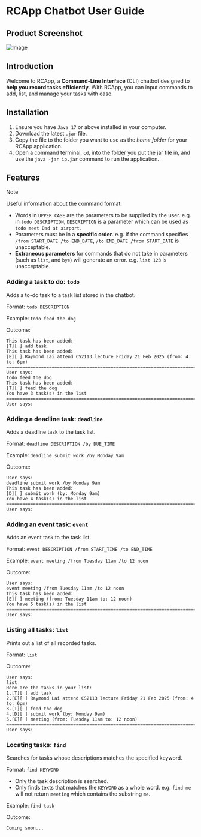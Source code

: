 # RCApp Chatbot User Guide

## Product Screenshot

![Image](https://github.com/user-attachments/assets/952d3033-28df-44fa-83ed-d500cea69891)

## Introduction

Welcome to RCApp, a **Command-Line Interface** (CLI) chatbot designed to 
**help you record tasks efficiently**. With RCApp, you can input commands 
to add, list, and manage your tasks with ease.

## Installation

1. Ensure you have `Java 17` or above installed in your computer.
2. Download the latest `.jar` file.
3. Copy the file to the folder you want to use as the *home folder* for your RCApp application.
4. Open a command terminal, `cd`, into the folder you put the jar file in, and use the `java -jar ip.jar` command to run the application.

## Features

> [!NOTE]
> Useful information about the command format:
> - Words in `UPPER_CASE` are the parameters to be supplied by the user.
    e.g. in `todo DESCRIPTION`, `DESCRIPTION` is a parameter which can be used as `todo meet Dad at airport`.
> - Parameters must be in a **specific order**.
    e.g. if the command specifies `/from START_DATE /to END_DATE`, `/to END_DATE /from START_DATE` is unacceptable.
> - **Extraneous parameters** for commands that do not take in parameters (such as `list`, and `bye`) will generate an error.
    e.g. `list 123` is unacceptable.

### Adding a task to do: `todo`

Adds a to-do task to a task list stored in the chatbot.

Format: `todo DESCRIPTION`

Example: `todo feed the dog`

Outcome:
```
This task has been added:
[T][ ] add task
This task has been added:
[E][ ] Raymond Lai attend CS2113 lecture Friday 21 Feb 2025 (from: 4 to: 6pm)
=========================================================================================
User says:
todo feed the dog
This task has been added:
[T][ ] feed the dog
You have 3 task(s) in the list
=========================================================================================
User says:
```

### Adding a deadline task: `deadline`

Adds a deadline task to the task list.

Format: `deadline DESCRIPTION /by DUE_TIME`

Example: `deadline submit work /by Monday 9am`

Outcome:
```
User says:
deadline submit work /by Monday 9am
This task has been added:
[D][ ] submit work (by: Monday 9am)
You have 4 task(s) in the list
=========================================================================================
User says:
```

### Adding an event task: `event`

Adds an event task to the task list.

Format: `event DESCRIPTION /from START_TIME /to END_TIME`

Example: `event meeting /from Tuesday 11am /to 12 noon`

Outcome:
```
User says:
event meeting /from Tuesday 11am /to 12 noon
This task has been added:
[E][ ] meeting (from: Tuesday 11am to: 12 noon)
You have 5 task(s) in the list
=========================================================================================
User says:
```

### Listing all tasks: `list`

Prints out a list of all recorded tasks.

Format: `list`

Outcome:
```
User says:
list
Here are the tasks in your list:
1.[T][ ] add task
2.[E][ ] Raymond Lai attend CS2113 lecture Friday 21 Feb 2025 (from: 4 to: 6pm)
3.[T][ ] feed the dog
4.[D][ ] submit work (by: Monday 9am)
5.[E][ ] meeting (from: Tuesday 11am to: 12 noon)
=========================================================================================
User says:
```

### Locating tasks: `find`

Searches for tasks whose descriptions matches the specified keyword.

Format: `find KEYWORD`

- Only the task description is searched.
- Only finds texts that matches the `KEYWORD` as a whole word. e.g. `find me` will not return `meeting` which contains the substring `me`.

Example: `find task`

Outcome:
```
Coming soon...
```